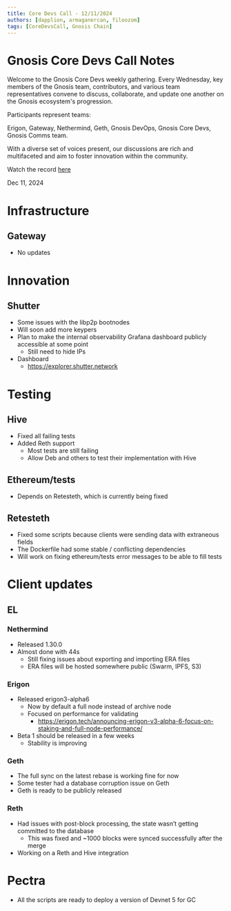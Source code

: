 ```yaml
---
title: Core Devs Call - 12/11/2024
authors: [dapplion, armaganercan, filoozom]
tags: [CoreDevsCall, Gnosis Chain]
---
```


# Gnosis Core Devs Call Notes

Welcome to the Gnosis Core Devs weekly gathering. Every Wednesday, key members of the Gnosis team, contributors, and various team representatives convene to discuss, collaborate, and update one another on the Gnosis ecosystem's progression.

Participants represent teams:

Erigon, Gateway, Nethermind, Geth, Gnosis DevOps, Gnosis Core Devs, Gnosis Comms team.

With a diverse set of voices present, our discussions are rich and multifaceted and aim to foster innovation within the community.

Watch the record [here](https://youtu.be/QCvY1U05Hio)

Dec 11, 2024

# Infrastructure
## Gateway
* No updates

# Innovation
## Shutter
 * Some issues with the libp2p bootnodes
 * Will soon add more keypers
 * Plan to make the internal observability Grafana dashboard publicly accessible at some point
    * Still need to hide IPs
 * Dashboard
    * https://explorer.shutter.network


# Testing
## Hive
 * Fixed all failing tests
 * Added Reth support
   * Most tests are still failing
   * Allow Deb and others to test their implementation with Hive

## Ethereum/tests
* Depends on Retesteth, which is currently being fixed

## Retesteth
* Fixed some scripts because clients were sending data with extraneous fields
* The Dockerfile had some stable / conflicting dependencies
* Will work on fixing ethereum/tests error messages to be able to fill tests


# Client updates
## EL
### Nethermind
* Released 1.30.0
* Almost done with 44s
    * Still fixing issues about exporting and importing ERA files
    * ERA files will be hosted somewhere public (Swarm, IPFS, S3)

### Erigon
* Released erigon3-alpha6
    * Now by default a full node instead of archive node
    * Focused on performance for validating
        * https://erigon.tech/announcing-erigon-v3-alpha-6-focus-on-staking-and-full-node-performance/
* Beta 1 should be released in a few weeks
    * Stability is improving


### Geth
* The full sync on the latest rebase is working fine for now
* Some tester had a database corruption issue on Geth
* Geth is ready to be publicly released


### Reth
* Had issues with post-block processing, the state wasn’t getting committed to the database
    * This was fixed and ~1000 blocks were synced successfully after the merge
* Working on a Reth and Hive integration


# Pectra
* All the scripts are ready to deploy a version of Devnet 5 for GC


